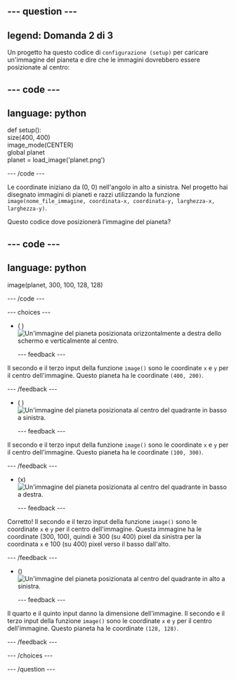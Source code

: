 
--- question ---
---
legend: Domanda 2 di 3
---

Un progetto ha questo codice di `configurazione (setup)` per caricare un'immagine del pianeta e dire che le immagini dovrebbero essere posizionate al centro:

--- code ---
---
language: python
---

def setup():   
size(400, 400)   
image_mode(CENTER)   
global planet   
planet = load_image('planet.png')

--- /code ---

Le coordinate iniziano da (0, 0) nell'angolo in alto a sinistra. Nel progetto hai disegnato immagini di pianeti e razzi utilizzando la funzione `image(nome_file_immagine, coordinata-x, coordinata-y, larghezza-x, larghezza-y)`.

Questo codice dove posizionerà l’immagine del pianeta?

--- code ---
---
language: python
---

image(planet, 300, 100, 128, 128)

--- /code ---

--- choices ---

- ( ) ![Un'immagine del pianeta posizionata orizzontalmente a destra dello schermo e verticalmente al centro.](images/planet400200.png)

  --- feedback ---

Il secondo e il terzo input della funzione `image()` sono le coordinate `x` e `y` per il centro dell'immagine. Questo pianeta ha le coordinate `(400, 200)`.

  --- /feedback ---

- ( ) ![Un'immagine del pianeta posizionata al centro del quadrante in basso a sinistra.](images/planet100300.png)

  --- feedback ---

Il secondo e il terzo input della funzione `image()` sono le coordinate `x` e `y` per il centro dell'immagine. Questo pianeta ha le coordinate `(100, 300)`.

  --- /feedback ---

- (x) ![Un'immagine del pianeta posizionata al centro del quadrante in basso a destra.](images/planet300100.png)

  --- feedback ---

Corretto! Il secondo e il terzo input della funzione `image()` sono le coordinate `x` e `y` per il centro dell'immagine. Questa immagine ha le coordinate (300, 100), quindi è 300 (su 400) pixel da sinistra per la coordinata `x` e 100 (su 400) pixel verso il basso dall'alto.

  --- /feedback ---

- () ![Un'immagine del pianeta posizionata al centro del quadrante in alto a sinistra.](images/planet128128.png)

  --- feedback ---

Il quarto e il quinto input danno la dimensione dell'immagine. Il secondo e il terzo input della funzione `image()` sono le coordinate `x` e `y` per il centro dell'immagine. Questo pianeta ha le coordinate `(128, 128)`.

  --- /feedback ---

--- /choices ---

--- /question ---
